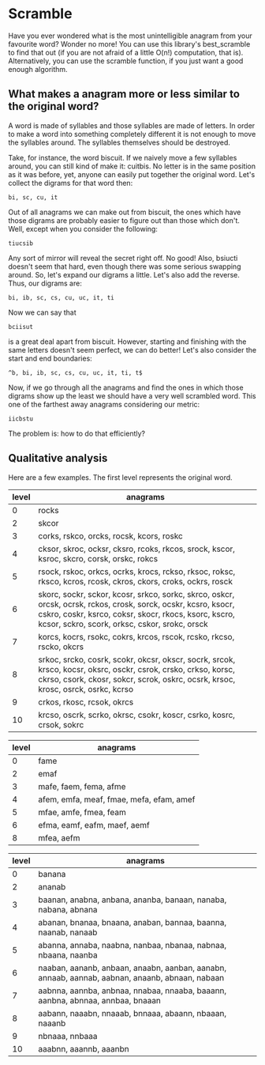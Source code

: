 Scramble
========

Have you ever wondered what is the most unintelligible anagram from your
favourite word? Wonder no more! You can use this library's best_scramble to
find that out (if you are not afraid of a little O(n!) computation, that is).
Alternatively, you can use the scramble function, if you just want a good enough
algorithm.

What makes a anagram more or less similar to the original word?
---------------------------------------------------------------

A word is made of syllables and those syllables are made of letters. In order to
make a word into something completely different it is not enough to move the
syllables around. The syllables themselves should be destroyed.

Take, for instance, the word biscuit. If we naively move a few syllables around,
you can still kind of make it: cuitbis. No letter is in the same position as it
was before, yet, anyone can easily put together the original word. Let's collect
the digrams for that word then:

    bi, sc, cu, it

Out of all anagrams we can make out from biscuit, the ones which have those
digrams are probably easier to figure out than those which don't. Well, except
when you consider the following:

    tiucsib

Any sort of mirror will reveal the secret right off. No good! Also, bsiucti
doesn't seem that hard, even though there was some serious swapping around. So,
let's expand our digrams a little. Let's also add the reverse. Thus, our digrams
are:

    bi, ib, sc, cs, cu, uc, it, ti

Now we can say that

    bciisut

is a great deal apart from biscuit. However, starting and finishing with the
same letters doesn't seem perfect, we can do better! Let's also consider the
start and end boundaries:

    ^b, bi, ib, sc, cs, cu, uc, it, ti, t$

Now, if we go through all the anagrams and find the ones in which those digrams
show up the least we should have a very well scrambled word. This one of the
farthest away anagrams considering our metric:

    iicbstu

The problem is: how to do that efficiently?

Qualitative analysis
--------------------

Here are a few examples. The first level represents the original word.

| level | anagrams |
|-------|----------|
|     0 | rocks |
|     2 | skcor |
|     3 | corks, rskco, orcks, rocsk, kcors, roskc |
|     4 | cksor, skroc, ocksr, cksro, rcoks, rkcos, srock, kscor, ksroc, skcro, corsk, orskc, rokcs |
|     5 | rsock, rskoc, orkcs, ocrks, krocs, rckso, rksoc, roksc, rksco, kcros, rcosk, ckros, ckors, croks, ockrs, rosck |
|     6 | skorc, sockr, sckor, kcosr, srkco, sorkc, skrco, oskcr, orcsk, ocrsk, rckos, crosk, sorck, ocskr, kcsro, ksocr, cskro, coskr, ksrco, coksr, skocr, rkocs, ksorc, kscro, kcsor, sckro, scork, orksc, cskor, srokc, orsck |
|     7 | korcs, kocrs, rsokc, cokrs, krcos, rscok, rcsko, rkcso, rscko, okcrs |
|     8 | srkoc, srcko, cosrk, scokr, okcsr, okscr, socrk, srcok, krsco, kocsr, oksrc, osckr, csrok, crsko, crkso, korsc, ckrso, csork, ckosr, sokcr, scrok, oskrc, ocsrk, krsoc, krosc, osrck, osrkc, kcrso |
|     9 | crkos, rkosc, rcsok, okrcs |
|     10| krcso, oscrk, scrko, okrsc, csokr, koscr, csrko, kosrc, crsok, sokrc |

| level | anagrams |
|-------|----------|
|     0 | fame |
|     2 | emaf |
|     3 | mafe, faem, fema, afme |
|     4 | afem, emfa, meaf, fmae, mefa, efam, amef |
|     5 | mfae, amfe, fmea, feam |
|     6 | efma, eamf, eafm, maef, aemf |
|     8 | mfea, aefm |


| level  | anagrams |
|--------|----------|
|     0  | banana |
|     2  | ananab |
|     3  | baanan, anabna, anbana, ananba, banaan, nanaba, nabana, abnana |
|     4  | abanan, bnanaa, bnaana, anaban, bannaa, baanna, naanab, nanaab |
|     5  | abanna, annaba, naabna, nanbaa, nbanaa, nabnaa, nbaana, naanba |
|     6  | naaban, aananb, anbaan, anaabn, aanban, aanabn, annaab, aannab, aabnan, anaanb, abnaan, nabaan |
|     7  | aabnna, aannba, anbnaa, nnabaa, nnaaba, baaann, aanbna, abnnaa, annbaa, bnaaan |
|     8  | aabann, naaabn, nnaaab, bnnaaa, abaann, nbaaan, naaanb |
|     9  | nbnaaa, nnbaaa |
|     10 | aaabnn, aaannb, aaanbn |
